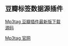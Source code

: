 ## 豆瓣标签数据源插件 ##
[Mp3tag 豆瓣插件最新版下载](http://cunfe.googlecode.com/files/Mp3Tag.Douban.beta1.5.2.zip)
<br />
[源码](http://code.google.com/p/cunfe/source/browse/trunk/Mp3Tag/Douban.com.src)

[Mp3tag 官网](http://www.mp3tag.de/en/)